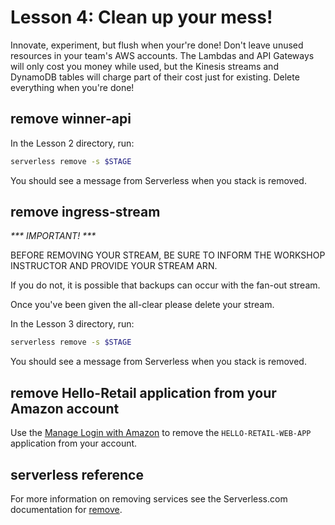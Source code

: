 # Lesson 4: Clean up your mess!

Innovate, experiment, but flush when your're done! Don't leave unused resources in your team's AWS accounts.  The Lambdas and API Gateways will only cost you money while used, but the Kinesis streams and DynamoDB tables will charge part of their cost just for existing.  Delete everything when you're done!

## remove winner-api

In the Lesson 2 directory, run:

```sh
serverless remove -s $STAGE
```

You should see a message from Serverless when you stack is removed.

## remove ingress-stream

_*** IMPORTANT! ***_

BEFORE REMOVING YOUR STREAM, BE SURE TO INFORM THE WORKSHOP INSTRUCTOR AND PROVIDE YOUR STREAM ARN.

If you do not, it is possible that backups can occur with the fan-out stream.

Once you've been given the all-clear please delete your stream.

In the Lesson 3 directory, run:

```sh
serverless remove -s $STAGE
```

You should see a message from Serverless when you stack is removed.

## remove Hello-Retail application from your Amazon account

Use the [Manage Login with Amazon](https://www.amazon.com/ap/adam) to remove the `HELLO-RETAIL-WEB-APP` application from your account.

## serverless reference

For more information on removing services see the Serverless.com documentation for [remove](https://serverless.com/framework/docs/providers/aws/cli-reference/remove/#aws---remove).
